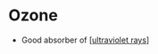 # Ozone

- Good absorber of [[ultraviolet rays]]

[//begin]: # "Autogenerated link references for markdown compatibility"
[ultraviolet rays]: ultraviolet-rays "Ultraviolet Rays"
[//end]: # "Autogenerated link references"